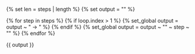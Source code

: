 {% set len = steps | length %}
{% set output = "" %}

{% for step in steps %}
  {% if loop.index > 1 %}
    {% set_global output = output ~ " &rarr; " %}
  {% endif %}
  {% set_global output = output ~ "<span class='ui-flow'>" ~ step ~ "</span>" %}
{% endfor %}

{{ output }}
